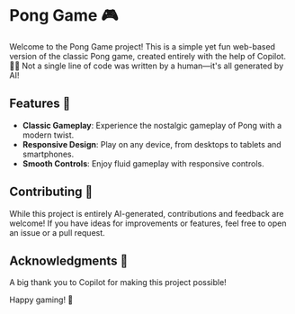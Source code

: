 # Pong Game 🎮

Welcome to the Pong Game project! This is a simple yet fun web-based version of the classic Pong game, created entirely with the help of Copilot. 🤖✨ Not a single line of code was written by a human—it's all generated by AI!

## Features 🌟

- **Classic Gameplay**: Experience the nostalgic gameplay of Pong with a modern twist.
- **Responsive Design**: Play on any device, from desktops to tablets and smartphones.
- **Smooth Controls**: Enjoy fluid gameplay with responsive controls.

## Contributing 🤝

While this project is entirely AI-generated, contributions and feedback are welcome! If you have ideas for improvements or features, feel free to open an issue or a pull request.

## Acknowledgments 🙌

A big thank you to Copilot for making this project possible!

Happy gaming! 🎉
